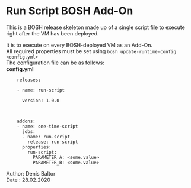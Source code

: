 Run Script BOSH Add-On
=======================
This is a BOSH release skeleton made up of a single script file to execute right after the VM has been deployed. <br>
<p>
It is to execute on every BOSH-deployed VM as an Add-On.<br>
All required properties must be set using <code>bosh update-runtime-config &lt;config.yml&gt;</code><br>
The configuration file can be as follows:<br>
<strong>config.yml</strong><br>
<code>
	releases:<br>
	- name: run-script<br>
	  version: 1.0.0<br>
<br>
	addons:
	- name: one-time-script
	  jobs:
	  - name: run-script
	    release: run-script
	  properties:
	    run-script:
	      PARAMETER_A: &lt;some.value&gt;
	      PARAMETER_B: &lt;some.value&gt;
</code>
</p>
Author: Denis Baltor<br>
Date : 28.02.2020
